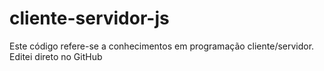 # cliente-servidor-js

Este código refere-se a conhecimentos em programação cliente/servidor.
Editei direto no GitHub
